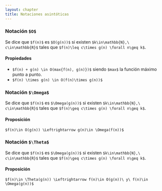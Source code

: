 ```yaml
---
layout: chapter
title: Notaciones asintóticas
---
```


### Notación `$O$`
Se dice que `$f(n)$` es `$O(g(n))$` si existen `$k\in\mathbb{N},\ c\in\mathbb{R}$`
tales que `$f(n)\leq c\times g(n) \forall n\geq k$`.

#### Propiedades
* `$f(n) + g(n) \in O(max{f(n), g(n)})$` siendo `$max$` la función máximo punto a punto.
* `$f(n) \times g(n) \in O(f(n)\times g(n))$`

### Notación `$\Omega$`
Se dice que `$f(n)$` es `$\Omega(g(n))$` si existen `$k\in\mathbb{N},\ c\in\mathbb{R}$`
tales que `$f(n)\geq c\times g(n) \forall n\geq k$`.

#### Proposición
`$f(n)\in O(g(n)) \Leftrightarrow g(n)\in \Omega(f(n))$`

### Notación `$\Theta$`
Se dice que `$f(n)$` es `$\Omega(g(n))$` si existen `$k\in\mathbb{N},\ c\in\mathbb{R}$`
tales que `$f(n)\geq c\times g(n) \forall n\geq k$`.

#### Proposición
`$f(n)\in \Theta(g(n)) \Leftrightarrow f(n)\in O(g(n))\ y\ f(n)\in \Omega(g(n))$`